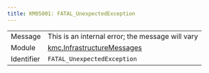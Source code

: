 ```yaml
---
title: KM05001: FATAL_UnexpectedException
---
```


|            |           |
|------------|---------- |
| Message    | This is an internal error; the message will vary |
| Module     | [kmc.InfrastructureMessages](kmc.infrastructuremessages) |
| Identifier | `FATAL_UnexpectedException` |


